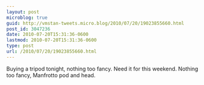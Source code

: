 ```yaml
---
layout: post
microblog: true
guid: http://vmstan-tweets.micro.blog/2010/07/20/19023855660.html
post_id: 3047236
date: 2010-07-20T15:31:36-0600
lastmod: 2010-07-20T15:31:36-0600
type: post
url: /2010/07/20/19023855660.html
---
```

Buying a tripod tonight, nothing too fancy. Need it for this weekend. Nothing too fancy, Manfrotto pod and head.
